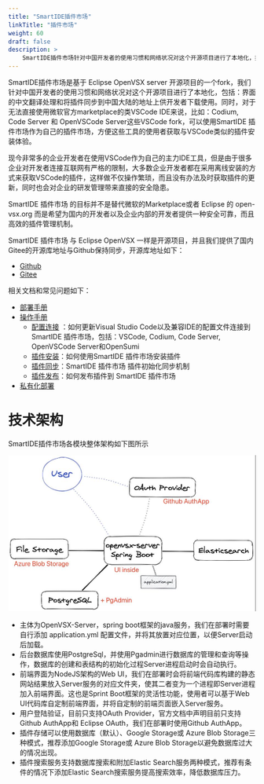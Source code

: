 ```yaml
---
title: "SmartIDE插件市场"
linkTitle: "插件市场"
weight: 60
draft: false
description: >
    SmartIDE插件市场针对中国开发者的使用习惯和网络状况对这个开源项目进行了本地化，提供中文界面和中国大陆本地化下载地址，大幅提升国内开发者的使用体验。同时，SmartIDE插件市场也支持在企业内部进行私有部署，在封闭/受控网络内提供IDE插件的集中管理。
---
```


SmartIDE插件市场是基于 Eclipse OpenVSX server 开源项目的一个fork，我们针对中国开发者的使用习惯和网络状况对这个开源项目进行了本地化，包括：界面的中文翻译处理和将插件同步到中国大陆的地址上供开发者下载使用。同时，对于无法直接使用微软官方marketplace的类VSCode IDE来说，比如：Codium, Code Server 和 OpenVSCode Server这些VSCode fork，可以使用SmartIDE 插件市场作为自己的插件市场，方便这些工具的使用者获取与VSCode类似的插件安装体验。

现今非常多的企业开发者在使用VSCode作为自己的主力IDE工具，但是由于很多企业对开发者连接互联网有严格的限制，大多数企业开发者都在采用离线安装的方式来获取VSCode的插件，这样做不仅操作繁琐，而且没有办法及时获取插件的更新，同时也会对企业的研发管理带来直接的安全隐患。

SmartIDE 插件市场 的目标并不是替代微软的Marketplace或者 Eclipse 的 open-vsx.org 而是希望为国内的开发者以及企业内部的开发者提供一种安全可靠，而且高效的插件管理机制。

SmartIDE 插件市场 与 Eclipse OpenVSX 一样是开源项目，并且我们提供了国内Gitee的开源库地址与Github保持同步，开源库地址如下：

- [Github](https://github.com/SmartIDE/eclipse-openvsx)
- [Gitee](https://gitee.com/SmartIDE/eclipse-openvsx)

相关文档和常见问题如下：
- [部署手册](/zh/docs/install/marketplace/)
- [操作手册](/zh/docs/manual/marketplace/)
  - [配置连接](/zh/docs/manual/marketplace/config/) ：如何更新Visual Studio Code以及兼容IDE的配置文件连接到SmartIDE 插件市场，包括：VSCode, Codium, Code Server, OpenVSCode Server和OpenSumi 
  - [插件安装](/zh/docs/manual/marketplace/usage/)：如何使用SmartIDE 插件市场安装插件 
  - [插件同步](/zh/docs/manual/marketplace/extension-sync/)：SmartIDE 插件市场 插件初始化同步机制
  - [插件发布](/zh/docs/manual/marketplace/publish-extension/)：如何发布插件到 SmartIDE 插件市场
- [私有化部署](/zh/services/)

# 技术架构

SmartIDE插件市场各模块整体架构如下图所示

![结构图](images/marketplaceinstall-01.jpeg)

- 主体为OpenVSX-Server，spring boot框架的java服务，我们在部署时需要自行添加 application.yml 配置文件，并将其放置对应位置，以便Server启动后加载。
- 后台数据库使用PostgreSql，并使用Pgadmin进行数据库的管理和查询等操作，数据库的创建和表结构的初始化过程Server进程启动时会自动执行。
- 前端界面为NodeJS架构的Web UI，我们在部署时会将前端代码库构建的静态网站结果放入Server服务的对应文件夹，使其二者变为一个进程即Server进程加入前端界面。这也是Sprint Boot框架的灵活性功能，使用者可以基于Web UI代码库自定制前端界面，并将自定制的前端页面嵌入Server服务。
- 用户登陆验证，目前只支持OAuth Provider，官方文档中声明目前只支持Github AuthApp和 Eclipse OAuth，我们在部署时使用Github AuthApp。
- 插件存储可以使用数据库（默认）、Google Storage或 Azure Blob Storage三种模式，推荐添加Google Storage或 Azure Blob Storage以避免数据库过大的情况出现。
- 插件搜索服务支持数据库搜索和附加Elastic Search服务两种模式，推荐有条件的情况下添加Elastic Search搜索服务提高搜索效率，降低数据库压力。

